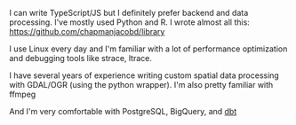 I can write TypeScript/JS but I definitely prefer backend and data processing. I've mostly used Python and R. I wrote almost all this: https://github.com/chapmanjacobd/library

I use Linux every day and I'm familiar with a lot of performance optimization and debugging tools like strace, ltrace. 

I have several years of experience writing custom spatial data processing with GDAL/OGR (using the python wrapper). I'm also pretty familiar with ffmpeg

And I'm very comfortable with PostgreSQL, BigQuery, and [dbt](https://www.getdbt.com/product/what-is-dbt)
